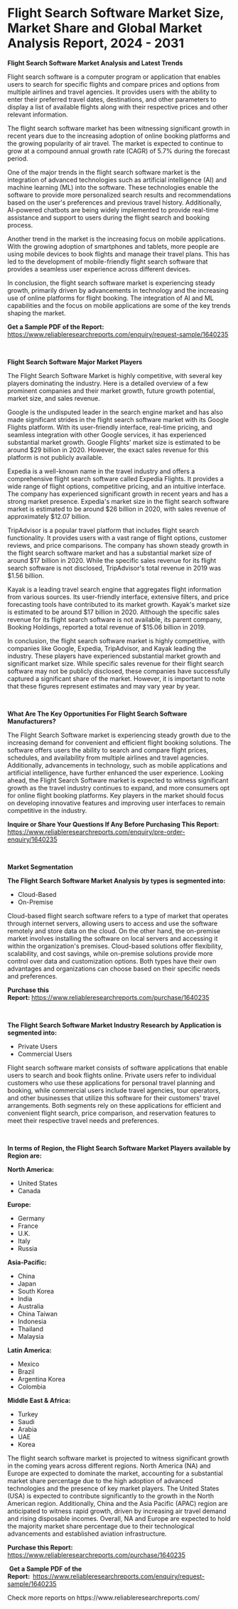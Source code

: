 <p><h1>Flight Search Software Market Size, Market Share and Global Market Analysis Report, 2024 - 2031</h1></p><p><strong>Flight Search Software Market Analysis and Latest Trends</strong></p>
<p><p>Flight search software is a computer program or application that enables users to search for specific flights and compare prices and options from multiple airlines and travel agencies. It provides users with the ability to enter their preferred travel dates, destinations, and other parameters to display a list of available flights along with their respective prices and other relevant information.</p><p>The flight search software market has been witnessing significant growth in recent years due to the increasing adoption of online booking platforms and the growing popularity of air travel. The market is expected to continue to grow at a compound annual growth rate (CAGR) of 5.7% during the forecast period.</p><p>One of the major trends in the flight search software market is the integration of advanced technologies such as artificial intelligence (AI) and machine learning (ML) into the software. These technologies enable the software to provide more personalized search results and recommendations based on the user's preferences and previous travel history. Additionally, AI-powered chatbots are being widely implemented to provide real-time assistance and support to users during the flight search and booking process.</p><p>Another trend in the market is the increasing focus on mobile applications. With the growing adoption of smartphones and tablets, more people are using mobile devices to book flights and manage their travel plans. This has led to the development of mobile-friendly flight search software that provides a seamless user experience across different devices.</p><p>In conclusion, the flight search software market is experiencing steady growth, primarily driven by advancements in technology and the increasing use of online platforms for flight booking. The integration of AI and ML capabilities and the focus on mobile applications are some of the key trends shaping the market.</p></p>
<p><strong>Get a Sample PDF of the Report:&nbsp;</strong> <a href="https://www.reliableresearchreports.com/enquiry/request-sample/1640235">https://www.reliableresearchreports.com/enquiry/request-sample/1640235</a></p>
<p>&nbsp;</p>
<p><strong>Flight Search Software Major Market Players</strong></p>
<p><p>The Flight Search Software Market is highly competitive, with several key players dominating the industry. Here is a detailed overview of a few prominent companies and their market growth, future growth potential, market size, and sales revenue.</p><p>Google is the undisputed leader in the search engine market and has also made significant strides in the flight search software market with its Google Flights platform. With its user-friendly interface, real-time pricing, and seamless integration with other Google services, it has experienced substantial market growth. Google Flights' market size is estimated to be around $29 billion in 2020. However, the exact sales revenue for this platform is not publicly available.</p><p>Expedia is a well-known name in the travel industry and offers a comprehensive flight search software called Expedia Flights. It provides a wide range of flight options, competitive pricing, and an intuitive interface. The company has experienced significant growth in recent years and has a strong market presence. Expedia's market size in the flight search software market is estimated to be around $26 billion in 2020, with sales revenue of approximately $12.07 billion.</p><p>TripAdvisor is a popular travel platform that includes flight search functionality. It provides users with a vast range of flight options, customer reviews, and price comparisons. The company has shown steady growth in the flight search software market and has a substantial market size of around $17 billion in 2020. While the specific sales revenue for its flight search software is not disclosed, TripAdvisor's total revenue in 2019 was $1.56 billion.</p><p>Kayak is a leading travel search engine that aggregates flight information from various sources. Its user-friendly interface, extensive filters, and price forecasting tools have contributed to its market growth. Kayak's market size is estimated to be around $17 billion in 2020. Although the specific sales revenue for its flight search software is not available, its parent company, Booking Holdings, reported a total revenue of $15.06 billion in 2019.</p><p>In conclusion, the flight search software market is highly competitive, with companies like Google, Expedia, TripAdvisor, and Kayak leading the industry. These players have experienced substantial market growth and significant market size. While specific sales revenue for their flight search software may not be publicly disclosed, these companies have successfully captured a significant share of the market. However, it is important to note that these figures represent estimates and may vary year by year.</p></p>
<p>&nbsp;</p>
<p><strong>What Are The Key Opportunities For Flight Search Software Manufacturers?</strong></p>
<p><p>The Flight Search Software market is experiencing steady growth due to the increasing demand for convenient and efficient flight booking solutions. The software offers users the ability to search and compare flight prices, schedules, and availability from multiple airlines and travel agencies. Additionally, advancements in technology, such as mobile applications and artificial intelligence, have further enhanced the user experience. Looking ahead, the Flight Search Software market is expected to witness significant growth as the travel industry continues to expand, and more consumers opt for online flight booking platforms. Key players in the market should focus on developing innovative features and improving user interfaces to remain competitive in the industry.</p></p>
<p><strong>Inquire or Share Your Questions If Any Before Purchasing This Report:</strong> <a href="https://www.reliableresearchreports.com/enquiry/pre-order-enquiry/1640235">https://www.reliableresearchreports.com/enquiry/pre-order-enquiry/1640235</a></p>
<p>&nbsp;</p>
<p><strong>Market Segmentation</strong></p>
<p><strong>The Flight Search Software Market Analysis by types is segmented into:</strong></p>
<p><ul><li>Cloud-Based</li><li>On-Premise</li></ul></p>
<p><p>Cloud-based flight search software refers to a type of market that operates through internet servers, allowing users to access and use the software remotely and store data on the cloud. On the other hand, the on-premise market involves installing the software on local servers and accessing it within the organization's premises. Cloud-based solutions offer flexibility, scalability, and cost savings, while on-premise solutions provide more control over data and customization options. Both types have their own advantages and organizations can choose based on their specific needs and preferences.</p></p>
<p><strong>Purchase this Report:&nbsp;</strong><a href="https://www.reliableresearchreports.com/purchase/1640235">https://www.reliableresearchreports.com/purchase/1640235</a></p>
<p>&nbsp;</p>
<p><strong>The Flight Search Software Market Industry Research by Application is segmented into:</strong></p>
<p><ul><li>Private Users</li><li>Commercial Users</li></ul></p>
<p><p>Flight search software market consists of software applications that enable users to search and book flights online. Private users refer to individual customers who use these applications for personal travel planning and booking, while commercial users include travel agencies, tour operators, and other businesses that utilize this software for their customers' travel arrangements. Both segments rely on these applications for efficient and convenient flight search, price comparison, and reservation features to meet their respective travel needs and preferences.</p></p>
<p>&nbsp;</p>
<p><strong>In terms of Region, the Flight Search Software Market Players available by Region are:</strong></p>
<p>
    <p> <strong> North America: </strong>
        <ul>
            <li>United States</li>
            <li>Canada</li>
        </ul>
        </p> 
    <p> <strong> Europe: </strong>
        <ul>
            <li>Germany</li>
            <li>France</li>
            <li>U.K.</li>
            <li>Italy</li>
            <li>Russia</li>
        </ul>
        </p> 
    <p> <strong> Asia-Pacific: </strong>
        <ul>
            <li>China</li>
            <li>Japan</li>
            <li>South Korea</li>
            <li>India</li>
            <li>Australia</li>
            <li>China Taiwan</li>
            <li>Indonesia</li>
            <li>Thailand</li>
            <li>Malaysia</li>
        </ul>
        </p> 
    <p> <strong> Latin America: </strong>
        <ul>
            <li>Mexico</li>
            <li>Brazil</li>
            <li>Argentina Korea</li>
            <li>Colombia</li>
        </ul>
        </p> 
    <p> <strong> Middle East & Africa: </strong>
        <ul>
            <li>Turkey</li>
            <li>Saudi</li>
            <li>Arabia</li>
            <li>UAE</li>
            <li>Korea</li>
        </ul>
    </p>
    </p>
<p><p>The flight search software market is projected to witness significant growth in the coming years across different regions. North America (NA) and Europe are expected to dominate the market, accounting for a substantial market share percentage due to the high adoption of advanced technologies and the presence of key market players. The United States (USA) is expected to contribute significantly to the growth in the North American region. Additionally, China and the Asia Pacific (APAC) region are anticipated to witness rapid growth, driven by increasing air travel demand and rising disposable incomes. Overall, NA and Europe are expected to hold the majority market share percentage due to their technological advancements and established aviation infrastructure.</p></p>
<p><strong>Purchase this Report: </strong><a href="https://www.reliableresearchreports.com/purchase/1640235">https://www.reliableresearchreports.com/purchase/1640235</a></p>
<p>&nbsp;<strong>Get a Sample PDF of the Report:&nbsp;&nbsp;</strong><a href="https://www.reliableresearchreports.com/enquiry/request-sample/1640235">https://www.reliableresearchreports.com/enquiry/request-sample/1640235</a></p>
<p><strong></strong></p>
<p>Check more reports on https://www.reliableresearchreports.com/</p>